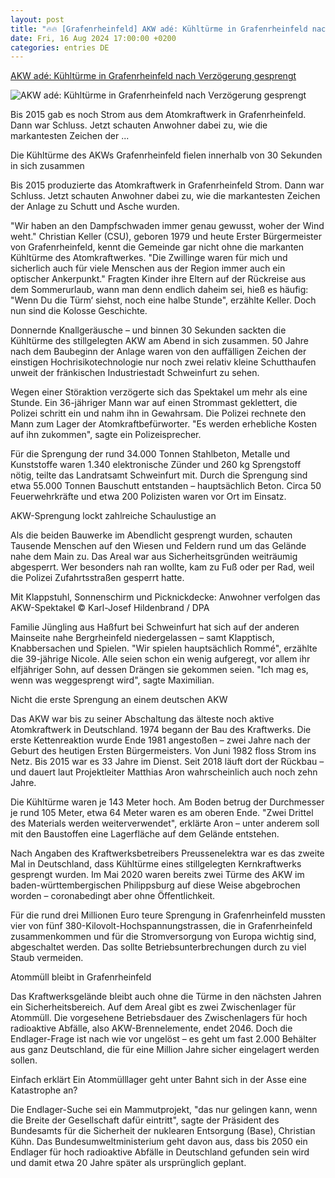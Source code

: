```yaml
---
layout: post
title: "🔥🔥 [Grafenrheinfeld] AKW adé: Kühltürme in Grafenrheinfeld nach Verzögerung gesprengt"
date: Fri, 16 Aug 2024 17:00:00 +0200
categories: entries DE
---
```

[AKW adé: Kühltürme in Grafenrheinfeld nach Verzögerung gesprengt](https://www.stern.de/panorama/akw-ad%C3%A9--kuehltuerme-in-grafenrheinfeld-nach-verzoegerung-gesprengt-34987020.html)

![AKW adé: Kühltürme in Grafenrheinfeld nach Verzögerung gesprengt](https://image.stern.de/34987054/t/Kz/v2/w1440/r1.7778/-/sprengung-akw.jpg)

Bis 2015 gab es noch Strom aus dem Atomkraftwerk in Grafenrheinfeld. Dann war Schluss. Jetzt schauten Anwohner dabei zu, wie die markantesten Zeichen der ...

Die Kühltürme des AKWs Grafenrheinfeld fielen innerhalb von 30 Sekunden in sich zusammen

Bis 2015 produzierte das Atomkraftwerk in Grafenrheinfeld Strom. Dann war Schluss. Jetzt schauten Anwohner dabei zu, wie die markantesten Zeichen der Anlage zu Schutt und Asche wurden.

"Wir haben an den Dampfschwaden immer genau gewusst, woher der Wind weht." Christian Keller (CSU), geboren 1979 und heute Erster Bürgermeister von Grafenrheinfeld, kennt die Gemeinde gar nicht ohne die markanten Kühltürme des Atomkraftwerkes. "Die Zwillinge waren für mich und sicherlich auch für viele Menschen aus der Region immer auch ein optischer Ankerpunkt." Fragten Kinder ihre Eltern auf der Rückreise aus dem Sommerurlaub, wann man denn endlich daheim sei, hieß es häufig: "Wenn Du die Türm‘ siehst, noch eine halbe Stunde", erzählte Keller. Doch nun sind die Kolosse Geschichte.

Donnernde Knallgeräusche – und binnen 30 Sekunden sackten die Kühltürme des stillgelegten AKW am Abend in sich zusammen. 50 Jahre nach dem Baubeginn der Anlage waren von den auffälligen Zeichen der einstigen Hochrisikotechnologie nur noch zwei relativ kleine Schutthaufen unweit der fränkischen Industriestadt Schweinfurt zu sehen.

Wegen einer Störaktion verzögerte sich das Spektakel um mehr als eine Stunde. Ein 36-jähriger Mann war auf einen Strommast geklettert, die Polizei schritt ein und nahm ihn in Gewahrsam. Die Polizei rechnete den Mann zum Lager der Atomkraftbefürworter. "Es werden erhebliche Kosten auf ihn zukommen", sagte ein Polizeisprecher.

Für die Sprengung der rund 34.000 Tonnen Stahlbeton, Metalle und Kunststoffe waren 1.340 elektronische Zünder und 260 kg Sprengstoff nötig, teilte das Landratsamt Schweinfurt mit. Durch die Sprengung sind etwa 55.000 Tonnen Bauschutt entstanden – hauptsächlich Beton. Circa 50 Feuerwehrkräfte und etwa 200 Polizisten waren vor Ort im Einsatz.

AKW-Sprengung lockt zahlreiche Schaulustige an

Als die beiden Bauwerke im Abendlicht gesprengt wurden, schauten Tausende Menschen auf den Wiesen und Feldern rund um das Gelände nahe dem Main zu. Das Areal war aus Sicherheitsgründen weiträumig abgesperrt. Wer besonders nah ran wollte, kam zu Fuß oder per Rad, weil die Polizei Zufahrtsstraßen gesperrt hatte.

Mit Klappstuhl, Sonnenschirm und Picknickdecke: Anwohner verfolgen das AKW-Spektakel © Karl-Josef Hildenbrand / DPA

Familie Jüngling aus Haßfurt bei Schweinfurt hat sich auf der anderen Mainseite nahe Bergrheinfeld niedergelassen – samt Klapptisch, Knabbersachen und Spielen. "Wir spielen hauptsächlich Rommé", erzählte die 39-jährige Nicole. Alle seien schon ein wenig aufgeregt, vor allem ihr elfjähriger Sohn, auf dessen Drängen sie gekommen seien. "Ich mag es, wenn was weggesprengt wird", sagte Maximilian.

Nicht die erste Sprengung an einem deutschen AKW

Das AKW war bis zu seiner Abschaltung das älteste noch aktive Atomkraftwerk in Deutschland. 1974 begann der Bau des Kraftwerks. Die erste Kettenreaktion wurde Ende 1981 angestoßen – zwei Jahre nach der Geburt des heutigen Ersten Bürgermeisters. Von Juni 1982 floss Strom ins Netz. Bis 2015 war es 33 Jahre im Dienst. Seit 2018 läuft dort der Rückbau – und dauert laut Projektleiter Matthias Aron wahrscheinlich auch noch zehn Jahre.

Die Kühltürme waren je 143 Meter hoch. Am Boden betrug der Durchmesser je rund 105 Meter, etwa 64 Meter waren es am oberen Ende. "Zwei Drittel des Materials werden weiterverwendet", erklärte Aron – unter anderem soll mit den Baustoffen eine Lagerfläche auf dem Gelände entstehen.

Nach Angaben des Kraftwerksbetreibers Preussenelektra war es das zweite Mal in Deutschland, dass Kühltürme eines stillgelegten Kernkraftwerks gesprengt wurden. Im Mai 2020 waren bereits zwei Türme des AKW im baden-württembergischen Philippsburg auf diese Weise abgebrochen worden – coronabedingt aber ohne Öffentlichkeit.

Für die rund drei Millionen Euro teure Sprengung in Grafenrheinfeld mussten vier von fünf 380-Kilovolt-Hochspannungstrassen, die in Grafenrheinfeld zusammenkommen und für die Stromversorgung von Europa wichtig sind, abgeschaltet werden. Das sollte Betriebsunterbrechungen durch zu viel Staub vermeiden.

Atommüll bleibt in Grafenrheinfeld

Das Kraftwerksgelände bleibt auch ohne die Türme in den nächsten Jahren ein Sicherheitsbereich. Auf dem Areal gibt es zwei Zwischenlager für Atommüll. Die vorgesehene Betriebsdauer des Zwischenlagers für hoch radioaktive Abfälle, also AKW-Brennelemente, endet 2046. Doch die Endlager-Frage ist nach wie vor ungelöst – es geht um fast 2.000 Behälter aus ganz Deutschland, die für eine Million Jahre sicher eingelagert werden sollen.

Einfach erklärt Ein Atommülllager geht unter Bahnt sich in der Asse eine Katastrophe an?

Die Endlager-Suche sei ein Mammutprojekt, "das nur gelingen kann, wenn die Breite der Gesellschaft dafür eintritt", sagte der Präsident des Bundesamts für die Sicherheit der nuklearen Entsorgung (Base), Christian Kühn. Das Bundesumweltministerium geht davon aus, dass bis 2050 ein Endlager für hoch radioaktive Abfälle in Deutschland gefunden sein wird und damit etwa 20 Jahre später als ursprünglich geplant.

